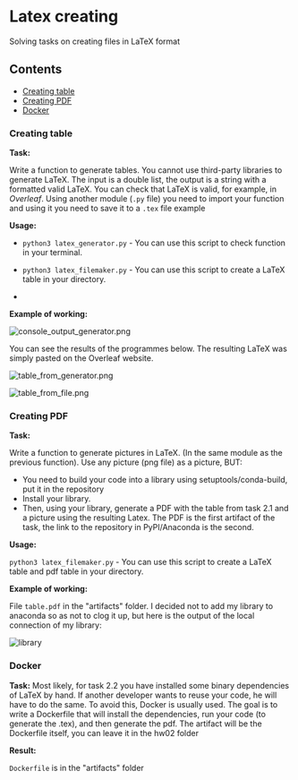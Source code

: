 # Latex creating

Solving tasks on creating files in LaTeX format

## Contents
- [Creating table](#creating-table)
- [Creating PDF](#creating-pdf)
- [Docker](#docker)

### Creating table
**Task:** 

Write a function to generate tables. You cannot use third-party libraries to generate LaTeX. The input is a double list, the output is a string with a formatted valid LaTeX. You can check that LaTeX is valid, for example, in *Overleaf*. Using another module (`.py` file) you need to import your function and using it you need to save it to a `.tex` file example 


**Usage:**

- `python3 latex_generator.py` - You can use this script to check function in your terminal.
- `python3 latex_filemaker.py` - You can use this script to create a LaTeX table in your directory.

- 
**Example of working:**
  
![console_output_generator.png](images/console_output_generator.png)

You can see the results of the programmes below.
The resulting LaTeX was simply pasted on the Overleaf website.

![table_from_generator.png](images/table_from_generator.png)

![table_from_file.png](images/table_from_file.png)


### Creating PDF

**Task:**

Write a function to generate pictures in LaTeX. (In the same module as the previous function).
Use any picture (png file) as a picture, BUT:
- You need to build your code into a library using setuptools/conda-build, put it in the repository
- Install your library.
- Then, using your library, generate a PDF with the table from task 2.1 and a picture using the resulting Latex. The PDF is the first artifact of the task, the link to the repository in PyPI/Anaconda is the second.

**Usage:**

`python3 latex_filemaker.py` - You can use this script to create a LaTeX table and pdf table in your directory.

**Example of working:**

File `table.pdf` in the "artifacts" folder. I decided not to add my library to anaconda so as not to clog it up, but here is the output of the local connection of my library:

![library](images/library.png)

### Docker

**Task:**
Most likely, for task 2.2 you have installed some binary dependencies of LaTeX by hand. If another developer wants to reuse your code, he will have to do the same. To avoid this, Docker is usually used. 
The goal is to write a Dockerfile that will install the dependencies, run your code (to generate the .tex), and then generate the pdf.
The artifact will be the Dockerfile itself, you can leave it in the hw02 folder

**Result:**

`Dockerfile` is in the "artifacts" folder
